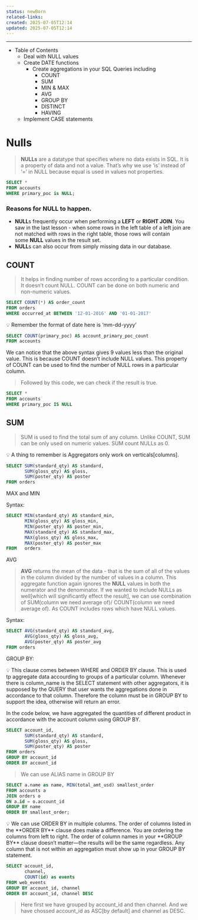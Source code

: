 ```yaml
---
status: newBorn
related-links: 
created: 2025-07-05T12:14
updated: 2025-07-05T12:14
---
```

---

- Table of Contents
    - Deal with NULL values
    - Create DATE functions
        - Create aggregations in your SQL Queries including
            - COUNT
            - SUM
            - MIN & MAX
            - AVG
            - GROUP BY
            - DISTINCT
            - HAVING
    - Implement CASE statements

# Nulls

> **NULLs** are a datatype that specifies where no data exists in SQL. It is a property of data and not a value. That’s why we use ‘is’ instead of ‘=’ in NULL because equal is used in values not properties.

```sql
SELECT *
FROM accounts
WHERE primary_poc is NULL;
```

### Reasons for NULL to happen.

- **NULL**s frequently occur when performing a **LEFT** or **RIGHT JOIN**. You saw in the last lesson - when some rows in the left table of a left join are not matched with rows in the right table, those rows will contain some **NULL** values in the result set.
- **NULL**s can also occur from simply missing data in our database.

## COUNT

> It helps in finding number of rows according to a particular condition. It doesn’t count NULL. COUNT can be done on both numeric and non-numeric values.

```sql
SELECT COUNT(*) AS order_count
FROM orders
WHERE occurred_at BETWEEN '12-01-2016' AND '01-01-2017'
```

<aside> 💡 Remember the format of date here is ‘mm-dd-yyyy’

</aside>

```sql
SELECT COUNT(primary_poc) AS account_primary_poc_count
FROM accounts
```

We can notice that the above syntax gives 9 values less than the original value. This is because COUNT doesn’t include NULL values. This property of COUNT can be used to find the number of NULL rows in a particular column.

> Followed by this code, we can check if the result is true.

```sql
SELECT *
FROM accounts
WHERE primary_poc IS NULL
```

## SUM

> SUM is used to find the total sum of any column. Unlike COUNT, SUM can be only used on numeric values. SUM count NULLs as 0.

<aside> 💡 A thing to remember is Aggregators only work on verticals[columns].

</aside>

```sql
SELECT SUM(standard_qty) AS standard,
       SUM(gloss_qty) AS gloss,
       SUM(poster_qty) AS poster
FROM orders
```

MAX and MIN

Syntax:

```sql
SELECT MIN(standard_qty) AS standard_min,
       MIN(gloss_qty) AS gloss_min,
       MIN(poster_qty) AS poster_min,
       MAX(standard_qty) AS standard_max,
       MAX(gloss_qty) AS gloss_max,
       MAX(poster_qty) AS poster_max
FROM   orders
```

AVG

> **AVG** returns the mean of the data - that is the sum of all of the values in the column divided by the number of values in a column. This aggregate function again ignores the **NULL** values in both the numerator and the denominator. If we wanted to include NULLs as well[which will significantly effect the result], we can use combination of SUM(column we need average of)/ COUNT(column we need average of). As COUNT includes rows which have NULL values.

Syntax:

```sql
SELECT AVG(standard_qty) AS standard_avg,
       AVG(gloss_qty) AS gloss_avg,
       AVG(poster_qty) AS poster_avg
FROM orders
```

GROUP BY:

<aside> 💡 This clause comes between WHERE and ORDER BY clause. This is used tp aggregate data accourding to groups of a particular column. Whenever there is column_name is the SELECT statement with other aggregators, it is supposed by the QUERY that user wants the aggregations done in accordance to that column. Therefore the column must be in GROUP BY to support the idea, otherwise will return an error.

In the code below, we have aggregated the quantities of different product in accordance with the account column using GROUP BY.

</aside>

```sql
SELECT account_id,
       SUM(standard_qty) AS standard,
       SUM(gloss_qty) AS gloss,
       SUM(poster_qty) AS poster
FROM orders
GROUP BY account_id
ORDER BY account_id
```

> We can use ALIAS name in GROUP BY

```sql
SELECT a.name as name, MIN(total_amt_usd) smallest_order
FROM accounts a
JOIN orders o
ON a.id = o.account_id
GROUP BY name
ORDER BY smallest_order;
```

<aside> 💡 We can use ORDER BY in multiple columns. The order of columns listed in the **ORDER BY** clause does make a difference. You are ordering the columns from left to right. The order of column names in your **GROUP BY** clause doesn’t matter—the results will be the same regardless. Any column that is not within an aggregation must show up in your GROUP BY statement.

</aside>

```sql
SELECT account_id,
       channel,
       COUNT(id) as events
FROM web_events
GROUP BY account_id, channel
ORDER BY account_id, channel DESC
```

> Here first we have grouped by account_id and then channel. And we have chossed account_id as ASC[by default] and channel as DESC.

